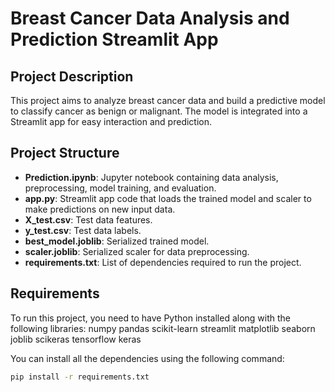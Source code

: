 # Breast Cancer Data Analysis and Prediction Streamlit App

## Project Description
This project aims to analyze breast cancer data and build a predictive model to classify cancer as benign or malignant. The model is integrated into a Streamlit app for easy interaction and prediction.

## Project Structure
- **Prediction.ipynb**: Jupyter notebook containing data analysis, preprocessing, model training, and evaluation.
- **app.py**: Streamlit app code that loads the trained model and scaler to make predictions on new input data.
- **X_test.csv**: Test data features.
- **y_test.csv**: Test data labels.
- **best_model.joblib**: Serialized trained model.
- **scaler.joblib**: Serialized scaler for data preprocessing.
- **requirements.txt**: List of dependencies required to run the project.

## Requirements
To run this project, you need to have Python installed along with the following libraries:
  numpy
  pandas
  scikit-learn
  streamlit
  matplotlib
  seaborn
  joblib
  scikeras
  tensorflow
  keras

You can install all the dependencies using the following command:
```bash
pip install -r requirements.txt
